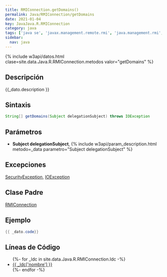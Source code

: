 ```yaml
---
title: RMIConnection.getDomains()
permalink: Java/RMIConnection/getDomains
date: 2021-01-04
key: JavaJava.R.RMIConnection
category: java
tags: ['java se', 'javax.management.remote.rmi', 'java.management.rmi', 'metodo java', 'Java 1.5']
sidebar: 
  nav: java
---
```


{% include w3api/datos.html clase=site.data.Java.R.RMIConnection.metodos valor="getDomains" %}

## Descripción
{{_dato.description }}

## Sintaxis
~~~java
String[] getDomains(Subject delegationSubject) throws IOException
~~~

## Parámetros
* **Subject delegationSubject**,  {% include w3api/param_description.html metodo=_data parametro="Subject delegationSubject" %}

## Excepciones
[SecurityException](/Java/SecurityException/), [IOException](/Java/IOException/)

## Clase Padre
[RMIConnection](/Java/RMIConnection/)

## Ejemplo
~~~java
{{ _dato.code}}
~~~

## Líneas de Código
<ul>
{%- for _ldc in site.data.Java.R.RMIConnection.ldc -%}
   <li>
       <a href="{{_ldc['url'] }}">{{ _ldc['nombre'] }}</a>
   </li>
{%- endfor -%}
</ul>
